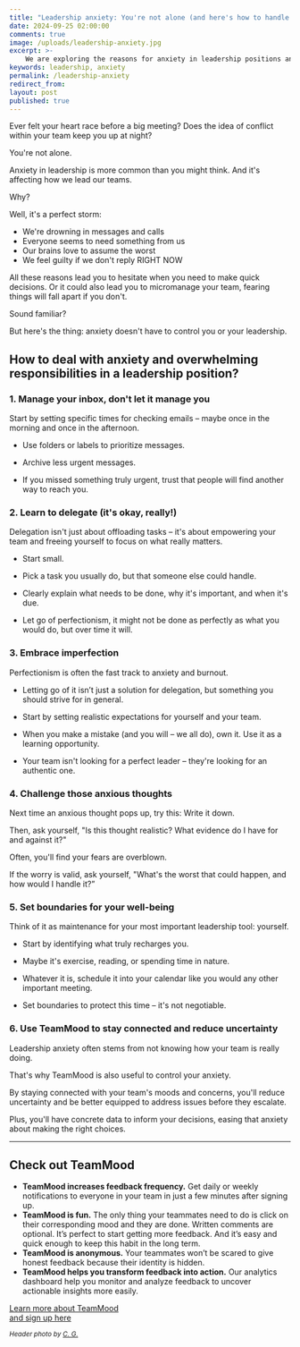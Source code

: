 ```yaml
---
title: "Leadership anxiety: You're not alone (and here's how to handle it)"
date: 2024-09-25 02:00:00
comments: true
image: /uploads/leadership-anxiety.jpg
excerpt: >-
    We are exploring the reasons for anxiety in leadership positions and the solutions to put in place to reduce it.
keywords: leadership, anxiety
permalink: /leadership-anxiety
redirect_from:
layout: post
published: true
---
```


Ever felt your heart race before a big meeting? Does the idea of conflict within your team keep you up at night?

You're not alone.

Anxiety in leadership is more common than you might think. And it's affecting how we lead our teams.

Why?

Well, it's a perfect storm:

- We're drowning in messages and calls
- Everyone seems to need something from us
- Our brains love to assume the worst
- We feel guilty if we don't reply RIGHT NOW

All these reasons lead you to hesitate when you need to make quick decisions. Or it could also lead you to micromanage your team, fearing things will fall apart if you don't.

Sound familiar?

But here's the thing: anxiety doesn't have to control you or your leadership.

## How to deal with anxiety and overwhelming responsibilities in a leadership position?

### 1. Manage your inbox, don't let it manage you

Start by setting specific times for checking emails – maybe once in the morning and once in the afternoon.

- Use folders or labels to prioritize messages.

- Archive less urgent messages.

- If you missed something truly urgent, trust that people will find another way to reach you.

### 2. Learn to delegate (it's okay, really!)

Delegation isn't just about offloading tasks – it's about empowering your team and freeing yourself to focus on what really matters.

- Start small.

- Pick a task you usually do, but that someone else could handle.

- Clearly explain what needs to be done, why it's important, and when it's due.

- Let go of perfectionism, it might not be done as perfectly as what you would do, but over time it will.

### 3. Embrace imperfection

Perfectionism is often the fast track to anxiety and burnout.

- Letting go of it isn’t just a solution for delegation, but something you should strive for in general.

- Start by setting realistic expectations for yourself and your team.

- When you make a mistake (and you will – we all do), own it. Use it as a learning opportunity.

- Your team isn't looking for a perfect leader – they're looking for an authentic one.

### 4. Challenge those anxious thoughts

Next time an anxious thought pops up, try this: Write it down.

Then, ask yourself, "Is this thought realistic? What evidence do I have for and against it?"

Often, you'll find your fears are overblown.

If the worry is valid, ask yourself, "What's the worst that could happen, and how would I handle it?”

### 5. Set boundaries for your well-being

Think of it as maintenance for your most important leadership tool: yourself.

- Start by identifying what truly recharges you.

- Maybe it's exercise, reading, or spending time in nature.

- Whatever it is, schedule it into your calendar like you would any other important meeting.

- Set boundaries to protect this time – it's not negotiable.

### **6. Use TeamMood to stay connected and reduce uncertainty**

Leadership anxiety often stems from not knowing how your team is really doing.

That's why TeamMood is also useful to control your anxiety.

By staying connected with your team's moods and concerns, you'll reduce uncertainty and be better equipped to address issues before they escalate.

Plus, you'll have concrete data to inform your decisions, easing that anxiety about making the right choices.

---

## Check out TeamMood

- **TeamMood increases feedback frequency.** Get daily or weekly notifications to everyone in your team in just a few minutes after signing up.
- **TeamMood is fun.** The only thing your teammates need to do is click on their corresponding mood and they are done. Written comments are optional. It’s perfect to start getting more feedback. And it’s easy and quick enough to keep this habit in the long term.
- **TeamMood is anonymous.** Your teammates won’t be scared to give honest feedback because their identity is hidden.
- **TeamMood helps you transform feedback into action.** Our analytics dashboard help you monitor and analyze feedback to uncover actionable insights more easily.

<a href="https://www.teammood.com/en/" class="button">Learn more about TeamMood<br/> and sign up here</a>

<small><em>Header photo by <a target="_blank" rel="noopener" href="https://unsplash.com/@cg">C. G.</a></em></small>
